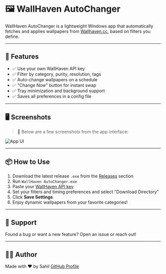 # 🖼️ WallHaven AutoChanger

WallHaven AutoChanger is a lightweight Windows app that automatically fetches and applies wallpapers from [Wallhaven.cc](https://wallhaven.cc), based on filters you define.

---

## 🌟 Features

- ✅ Use your own WallHaven API key
- ✅ Filter by category, purity, resolution, tags
- ✅ Auto-change wallpapers on a schedule
- ✅ "Change Now" button for instant swap
- ✅ Tray minimization and background support
- ✅ Saves all preferences in a config file

---

## 🖥️ Screenshots

> 📸 Below are a few screenshots from the app interface:

![App UI](screenshots/ui.jpg)

---

## 📦 How to Use

1. Download the latest release `.exe` from the [Releases](https://github.com/sahil40/wallhaven-autochanger/releases) section
2. Run `WallHaven AutoChanger.exe`
3. Paste your [WallHaven API key](https://wallhaven.cc/settings/account)
4. Set your filters and timing preferences and select "Download Directory"
5. Click **Save Settings**
6. Enjoy dynamic wallpapers from your favorite categories!

---

## 💬 Support

Found a bug or want a new feature? Open an issue or reach out!

---

## 👨‍💻 Author

Made with ❤️ by Sahil
[GitHub Profile](https://github.com/sahil40)
